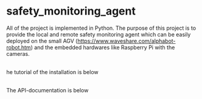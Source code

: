 # safety_monitoring_agent
All of the project is implemented in Python.
The purpose of this project is to provide the local and remote safety monitoring agent which can be easily deployed on the small AGV (https://www.waveshare.com/alphabot-robot.htm) and the embedded hardwares like Raspberry Pi with the cameras.

<br>he tutorial of the installation is below</br>

<br>The API-documentation is below</br>
